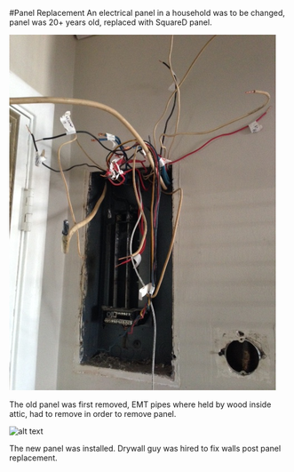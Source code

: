 #Panel Replacement
An electrical panel in a household was to be changed,
panel was 20+ years old, replaced with SquareD panel.

![alt text](https://github.com/Grecopintoanguita/Work-Projects/blob/master/images/PanelOld.JPG "Old Panel to be replaced")

The old panel was first removed, EMT pipes where held by wood
inside attic, had to remove in order to remove panel.

![alt text](1)

The new panel was installed. Drywall guy was hired to fix
walls post panel replacement.

